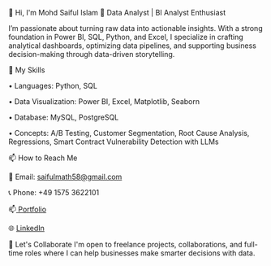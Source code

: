 👋 Hi, I'm Mohd Saiful Islam
🎯 Data Analyst | BI Analyst Enthusiast

I’m passionate about turning raw data into actionable insights. With a strong foundation in Power BI, SQL, Python, and Excel, I specialize in crafting analytical dashboards, optimizing data pipelines, and supporting business decision-making through data-driven storytelling.

🚀 My Skills

• Languages: Python, SQL

•	Data Visualization: Power BI, Excel, Matplotlib, Seaborn

•	Database: MySQL, PostgreSQL

• Concepts: A/B Testing, Customer Segmentation, Root Cause Analysis, Regressions, Smart Contract Vulnerability Detection with LLMs

📫 How to Reach Me

📧 Email: saifulmath58@gmail.com

📞 Phone: +49 1575 3622101
                          
📫[ Portfolio](https://sites.google.com/view/saifulmath)

🌐 [LinkedIn](www.linkedin.com/in/mohdsaifulislam)

📌 Let's Collaborate
I'm open to freelance projects, collaborations, and full-time roles where I can help businesses make smarter decisions with data.
